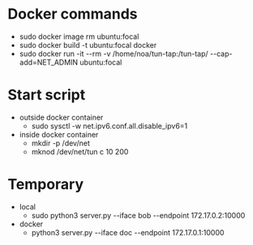 # Docker commands
- sudo docker image rm ubuntu:focal
- sudo docker build -t ubuntu:focal docker
- sudo docker run -it --rm -v /home/noa/tun-tap:/tun-tap/ --cap-add=NET_ADMIN ubuntu:focal

# Start script
- outside docker container
	- sudo sysctl -w net.ipv6.conf.all.disable_ipv6=1
- inside docker container
	- mkdir -p /dev/net
	- mknod /dev/net/tun c 10 200

# Temporary
- local
	- sudo python3 server.py --iface bob --endpoint 172.17.0.2:10000
- docker
	- python3 server.py --iface doc --endpoint 172.17.0.1:10000
